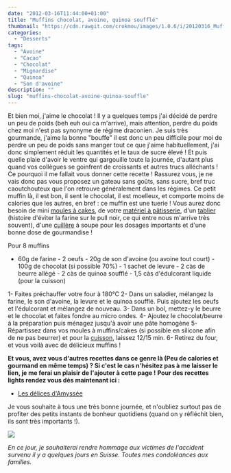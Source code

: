 ```yaml
---
date: "2012-03-16T11:44:00+01:00"
title: "Muffins chocolat, avoine, quinoa soufflé"
thumbnail: "https://cdn.rawgit.com/crokmou/images/1.0.6/i/20120316_Muffins_Chocolat_Avoine_Quinoa_souffl--_0048.jpg"
categories:
  - "Desserts"
tags:
  - "Avoine"
  - "Cacao"
  - "Chocolat"
  - "Mignardise"
  - "Quinoa"
  - "Son d'avoine"
description: ""
slug: "muffins-chocolat-avoine-quinoa-souffle"
---
```


Et bien moi, j'aime le chocolat ! Il y a quelques temps j'ai décidé de perdre un peu de poids (beh euh oui ca m'arrive), mais attention, perdre du poids chez moi n'est pas synonyme de régime draconien. Je suis très gourmande, j'aime la bonne "bouffe" il est donc un peu difficile pour moi de perdre un peu de poids sans manger tout ce que j'aime habituellement, j'ai donc simplement réduit les quantités et le taux de sucre élevé ! Et puis quelle plaie d'avoir le ventre qui gargouille toute la journée, d'autant plus quand vos collègues se goinfrent de croissants et autres trucs alléchants ! Ce pourquoi il me fallait vous donner cette recette ! Rassurez vous, je ne vais donc pas vous proposez un gateau sans goûts, sans sucre, bref truc caoutchouteux que l'on retrouve généralement dans les régimes. Ce petit muffin là, il est bon, il sent le chocolat, il est moelleux, et comporte moins de calories que les autres, en bref : ce muffin est une tuerie ! Vous aurez donc besoin de mini [moules à cakes](http://www.rueducommerce.fr/index/moule%20a%20cake), de votre [matériel à pâtisserie](http://www.rueducommerce.fr/m/pl/malid:12468605), d'un [tablier](http://www.rueducommerce.fr/m/pl/malid:261) (histoire d'éviter la farine sur le pull noir, ce qui entre nous m'arrive très souvent), d'une [cuillère](http://www.rueducommerce.fr/m/pl/malid:43774626) à soupe pour les dosages importants et d'une bonne dose de gourmandise !

Pour 8 muffins

- 60g de farine - 2 oeufs - 20g de son d'avoine (ou avoine tout court) - 100g de chocolat (si possible 70%) - 1 sachet de levure - 2 càs de beurre allégé - 2 càs de quinoa soufflé - 1,5 càs d'édulcorant liquide (pour la cuisson)

1- Faites préchauffer votre four à 180°C 2- Dans un saladier, mélangez la farine, le son d'avoine, la levure et le quinoa soufflé. Puis ajoutez les oeufs et l'édulcorant et mélangez de nouveau. 3- Dans un bol, mettez-y le beurre et le chocolat et faites fondre au micro ondes. 4- Ajoutez le chocolat/beurre à la préparation puis ménagez jusqu'à avoir une pâte homogène 5- Répartissez dans vos moules à muffins/cakes (si possible en silicone afin de ne pas beurrer) et pour la [cuisson](http://www.rueducommerce.fr/m/pl/malid:24), laissez 12/15 min. 6- Retirez du four, et vous voilà avec de délicieux muffins !

**Et vous, avez vous d'autres recettes dans ce genre là (Peu de calories et gourmand en même temps) ? Si c'est le cas n'hésitez pas à me laisser le lien, je me ferai un plaisir de l'ajouter à cette page !** **Pour des recettes lights rendez vous dès maintenant ici :**

*   [Les délices d'Amyssée](http://lesdelicesdamyssee.blogspot.fr/search/label/Recettes%20light)

Je vous souhaite à tous une très bonne journée, et n'oubliez surtout pas de profiter des petits instants de bonheur quotidiens (quand on y réfléchit bien, ils sont très importants !).

[![](http://4.bp.blogspot.com/-2bLosyMFac4/TxhFg0sR2dI/AAAAAAAABec/Mzg1OnlXUmM/s1600/Signature+copie.jpg)](http://4.bp.blogspot.com/-2bLosyMFac4/TxhFg0sR2dI/AAAAAAAABec/Mzg1OnlXUmM/s1600/Signature+copie.jpg)

_En ce jour, je souhaiterai rendre hommage aux victimes de l'accident survenu il y a quelques jours en Suisse. Toutes mes condoléances aux familles._